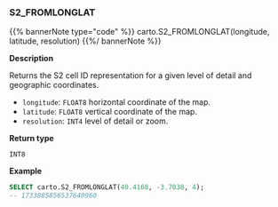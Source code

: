 ### S2_FROMLONGLAT

{{% bannerNote type="code" %}}
carto.S2_FROMLONGLAT(longitude, latitude, resolution)
{{%/ bannerNote %}}

**Description**

Returns the S2 cell ID representation for a given level of detail and geographic coordinates.

* `longitude`: `FLOAT8` horizontal coordinate of the map.
* `latitude`: `FLOAT8` vertical coordinate of the map.
* `resolution`: `INT4` level of detail or zoom.

**Return type**

`INT8`

**Example**

```sql
SELECT carto.S2_FROMLONGLAT(40.4168, -3.7038, 4);
-- 1733885856537640960
```
